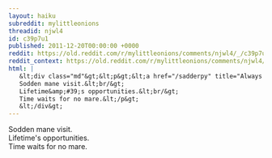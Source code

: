 ```yaml
---
layout: haiku
subreddit: mylittleonions
threadid: njwl4
id: c39p7u1
published: 2011-12-20T00:00:00 +0000
reddit: https://old.reddit.com/r/mylittleonions/comments/njwl4/_/c39p7u1
reddit_context: https://old.reddit.com/r/mylittleonions/comments/njwl4/_/c39p7u1?context=3
html: |
   &lt;div class="md"&gt;&lt;p&gt;&lt;a href="/sadderpy" title="Always Relevant / Remembered In Skies Of Old / Observer Tears Fall"&gt;&lt;/a&gt;
   Sodden mane visit.&lt;br/&gt;
   Lifetime&amp;#39;s opportunities.&lt;br/&gt;
   Time waits for no mare.&lt;/p&gt;
   &lt;/div&gt;
---
```


[](/sadderpy "Always Relevant / Remembered In Skies Of Old / Observer Tears Fall")
Sodden mane visit.  
Lifetime's opportunities.  
Time waits for no mare.